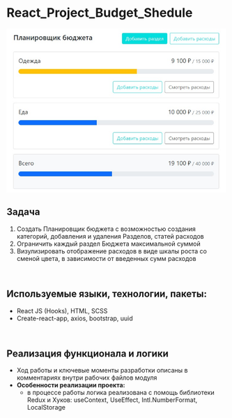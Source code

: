 # React_Project_Budget_Shedule

 
![alt text](https://github.com/AntonioMikhailov/AntonioMikhailov/blob/main/assets/budget-shedule.jpg)

## Задача
1.	Создать Планировщик бюджета с возможностью создания категорий, добавления и удаления Разделов, статей расходов
2. Ограничить каждый раздел Бюджета максимальной суммой
3. Визулизировать отображение расходов в виде шкалы роста со сменой цвета, в зависимости от введенныx сумм расходов
  

&nbsp;
## Используемые языки, технологии, пакеты:
-	React JS (Hooks), HTML, SCSS
- Create-react-app, axios, bootstrap, uuid

&nbsp;
## Реализация функционала и логики
-	Ход работы и ключевые моменты разработки описаны в комментариях внутри рабочих файлов модуля 
- **Особенности реализации проекта:**
    -	в процессе работы логика реализована с помощь библиотеки Redux и Хуков: useContext, UseEffect, Intl.NumberFormat, LocalStorage 
  
    
